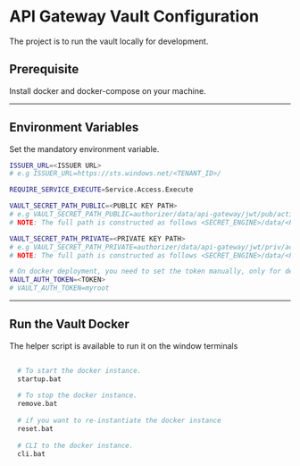 # API Gateway Vault Configuration
The project is to run the vault locally for development.

## Prerequisite 
Install docker and docker-compose on your machine.

---

## Environment Variables
  Set the mandatory environment variable. 

  ```sh
  ISSUER_URL=<ISSUER URL>
  # e.g ISSUER_URL=https://sts.windows.net/<TENANT_ID>/
  
  REQUIRE_SERVICE_EXECUTE=Service.Access.Execute
  
  VAULT_SECRET_PATH_PUBLIC=<PUBLIC KEY PATH> 
  # e.g VAULT_SECRET_PATH_PUBLIC=authorizer/data/api-gateway/jwt/pub/active
  # NOTE: The full path is constructed as follows <SECRET_ENGINE>/data/<PUBLIC_SECRET_PATH>
  
  VAULT_SECRET_PATH_PRIVATE=<PRIVATE KEY PATH>
  # e.g VAULT_SECRET_PATH_PRIVATE=authorizer/data/api-gateway/jwt/priv/active
  # NOTE: The full path is constructed as follows <SECRET_ENGINE>/data/<PRIVATE_SECRET_PATH>
  
  # On docker deployment, you need to set the token manually, only for dev testing.
  VAULT_AUTH_TOKEN=<TOKEN> 
  # VAULT_AUTH_TOKEN=myroot
 
  ```

---

## Run the Vault Docker

  The helper script is available to run it on the window terminals
```sh
  
  # To start the docker instance.
  startup.bat
  
  # To stop the docker instance.
  remove.bat
  
  # if you want to re-instantiate the docker instance
  reset.bat
  
  # CLI to the docker instance.
  cli.bat
 
  ```

